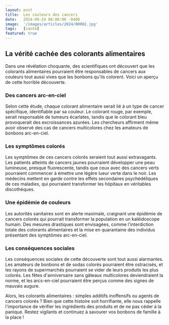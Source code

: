 ```yaml
---
layout: post
title:  Les couleurs des cancers
date:   2024-09-24 06:06:06 -0400
image:  '/images/articles/2024/00002.jpg'
tags:   [sante]
featured: true
---
```


## La vérité cachée des colorants alimentaires

Dans une révélation choquante, des scientifiques ont découvert que les colorants alimentaires pourraient être responsables de cancers aux couleurs tout aussi vives que les bonbons qu'ils colorent. Voici un aperçu de
cette horrible découverte.

### Des cancers arc-en-ciel 

Selon cette étude, chaque colorant alimentaire serait lié à un type de cancer spécifique, identifiable par sa couleur. Le colorant rouge, par exemple, serait responsable de tumeurs écarlates, tandis que le colorant bleu provoquerait des excroissances azurées. Les chercheurs affirment même avoir observé des cas de cancers multicolores chez les amateurs de bonbons arc-en-ciel.

### Les symptômes colorés 

Les symptômes de ces cancers colorés seraient tout aussi extravagants. Les patients atteints de cancers jaunes pourraient développer une peau lumineuse, presque fluorescente, tandis que ceux avec des cancers verts pourraient commencer à émettre une légère lueur verte dans le noir. Les médecins mettent en garde contre les effets secondaires psychédéliques de ces maladies, qui pourraient transformer les hôpitaux en véritables discothèques.

### Une épidémie de couleurs 

Les autorités sanitaires sont en alerte maximale, craignant une épidémie de cancers colorés qui pourrait transformer la population en un kaléidoscope humain. Des mesures drastiques sont envisagées, comme l'interdiction totale des colorants alimentaires et la mise en quarantaine des individus présentant des symptômes arc-en-ciel.

### Les conséquences sociales 

Les conséquences sociales de cette découverte sont tout aussi alarmantes. Les amateurs de bonbons et de sodas colorés pourraient être ostracisés, et les rayons de supermarchés pourraient se vider de leurs produits les plus colorés. Les fêtes d'anniversaire sans gâteaux multicolores deviendraient la norme, et les arcs-en-ciel pourraient être perçus comme des signes de mauvais augure.

Alors, les colorants alimentaires : simples additifs inoffensifs ou agents de cancers colorés ? Bien que cette histoire soit horrifiante, elle nous rappelle l'importance de vérifier les ingrédients des produits et de ne pas céder à la panique. Restez vigilants et continuez à savourer vos bonbons de famille à la place !